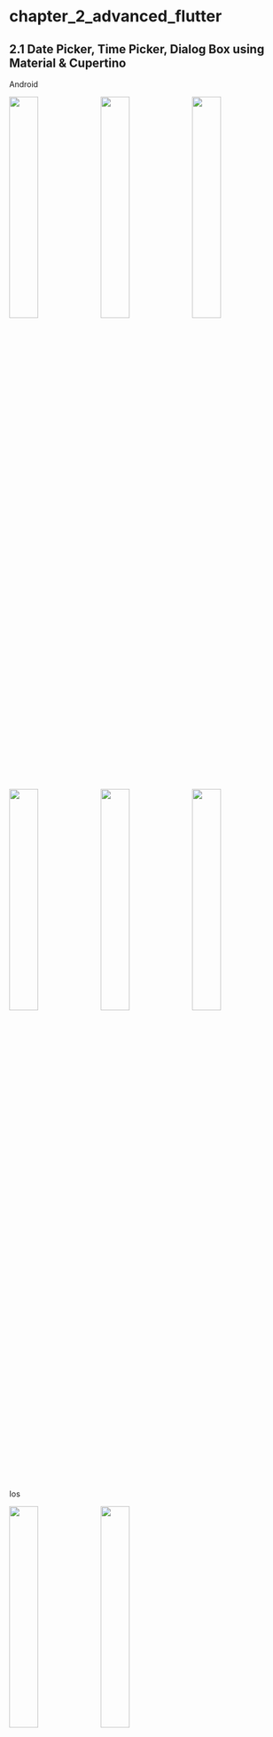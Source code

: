 # chapter_2_advanced_flutter

## 2.1 Date Picker, Time Picker, Dialog Box using Material & Cupertino

Android

<img src="https://github.com/Jaydeepsharma93/chapter_2_advanced_flutter/assets/143181361/fe825f1d-d75e-4d9a-a9d0-7803a95e9b09" width = 32%>
<img src="https://github.com/Jaydeepsharma93/chapter_2_advanced_flutter/assets/143181361/6cd23da8-4c09-487c-9cf2-df9e33116ad7" width = 32%>
<img src="https://github.com/Jaydeepsharma93/chapter_2_advanced_flutter/assets/143181361/e12669a3-b008-4b09-b38c-346f0bcc46e5" width = 32%>
<img src="https://github.com/Jaydeepsharma93/chapter_2_advanced_flutter/assets/143181361/d6a76fc6-7460-4264-a173-2c0f836edce8" width = 32%>
<img src="https://github.com/Jaydeepsharma93/chapter_2_advanced_flutter/assets/143181361/c6dc954f-77d6-48e7-ad4a-e54dc6e705a2" width = 32%>
<img src="https://github.com/Jaydeepsharma93/chapter_2_advanced_flutter/assets/143181361/39f2d054-8180-4710-ad89-a19bd95f0510" width = 32%>

Ios 


<img src="https://github.com/Jaydeepsharma93/chapter_2_advanced_flutter/assets/143181361/1e1e211a-9c0a-4b29-9c33-3a01bc21a537" width = 32%>
<img src="https://github.com/Jaydeepsharma93/chapter_2_advanced_flutter/assets/143181361/025b3147-90bd-4d41-85ce-2d0ba108b8fb" width = 32%>


## Date Picker:

  * A user interface element that allows users to choose a date.
  * It typically displays a calendar grid where users can tap on a specific day to select it.
  * Date pickers are commonly found in apps for booking appointments, scheduling events, or filtering data based on dates.

## Time Picker:
  * A temporary window that appears on top of the main app screen.
  * It often contains important information, requires user input, or presents a confirmation message.
  * Dialog boxes can have buttons for users to respond to the prompt, such as "OK," "Cancel," or other choices.
    
## Date Picker Cupertino (iOS):
  * A specific type of date picker designed to match the look and feel of Apple's iOS platform.
  * It offers a sleek, minimalist design with a calendar grid for selecting dates.
  * This is used by developers building apps specifically for iOS devices.
## Time Picker Cupertino (iOS):
 * Similar to the date picker, this is a time picker designed for iOS that follows the Cupertino (iOS) design language.
 * It might use rotary dials or a list for selecting hours and minutes.
 * This component is used in conjunction with the Cupertino date picker or independently for time selection within iOS apps.

## Action Sheet:
 * Another type of temporary window that appears from the bottom of the screen.
 * It typically displays a list of options for users to choose from.
 * Action sheets are often used for quick actions or providing alternative choices related to the current context in the app.


# 2.2 Cupertino Widgets
<img src="https://github.com/Jaydeepsharma93/chapter_2_advanced_flutter/assets/143181361/e07795eb-e751-4fe3-bbbe-bdbeb19e7593" width = 32%>
<img src="https://github.com/Jaydeepsharma93/chapter_2_advanced_flutter/assets/143181361/cbbbc641-31d7-49ea-b972-d348be84bcf8" width = 32%>
<img src="https://github.com/Jaydeepsharma93/chapter_2_advanced_flutter/assets/143181361/25224d8f-717b-488d-bc3e-8635c90812e7" width = 32%>
<img src="https://github.com/Jaydeepsharma93/chapter_2_advanced_flutter/assets/143181361/7efad15f-8c19-4c4c-a8fa-b1011aa3d424" width = 32%>
<img src="https://github.com/Jaydeepsharma93/chapter_2_advanced_flutter/assets/143181361/4e6fee08-5899-49f8-a50d-b2e8542dea74" width = 32%>
<dev><video src="https://github.com/Jaydeepsharma93/chapter_2_advanced_flutter/assets/143181361/35ce83bf-ee5f-4ab7-a355-e90e9b9eceb9" width = 32%></dev>

## What is the Platform Class in Flutter?
The Platform class, part of the dart:io library, is a utility that provides information about the environment in which your Flutter application is running. This includes details like:
  * Operating system (Android, iOS, macOS, Linux, Windows, Web)
  * Operating system version
  * Architecture (e.g., 32-bit, 64-bit)
  * Locale
  * Hostname
  * Number of processors

## Example of Using the Platform Class
Here's a code snippet demonstrating how to check the platform and display a message accordingly:

```dart
import 'package:flutter/material.dart';
import 'dart:io';

void main() {
  runApp(MyApp());
}

class MyApp extends StatelessWidget {
  @override
  Widget build(BuildContext context) {
    String message;
    if (Platform.isAndroid) {
      message = 'Running on Android!';
    } else if (Platform.isIOS) {
      message = 'Running on iOS!';
    } else {
      message = 'Running on a different platform.';
    }

    return MaterialApp(
      home: Scaffold(
        appBar: AppBar(
          title: Text('Platform Example'),
        ),
        body: Center(
          child: Text(message),
        ),
      ),
    );
  }
}
```

Let's break down the code:

1. We import the dart:io library to gain access to the Platform class.
2. We define a message variable that will store the text to be shown based on the platform.
3. We employ Platform.isAndroid and Platform.isIOS to identify the current platform.
4. We set the message variable depending on the platform.
5. We construct the Flutter app using MaterialApp and display the message within the Center widget.

# 2.3 CupertinoSliverNavigationBar  & CupertinoListTile

<img src="https://github.com/Jaydeepsharma93/chapter_2_advanced_flutter/assets/143181361/b09caa2d-350f-448c-88f2-524dc97a64b0" width = 32%>
<img src="https://github.com/Jaydeepsharma93/chapter_2_advanced_flutter/assets/143181361/b708bd1c-fc25-4de0-a16b-a8e70b0396b1" width = 32%>
<img src="https://github.com/Jaydeepsharma93/chapter_2_advanced_flutter/assets/143181361/f9355485-82f0-471a-a66b-ce4fa9f1cba4" width = 32%>
<dev><video src="https://github.com/Jaydeepsharma93/chapter_2_advanced_flutter/assets/143181361/9568c3f3-7998-4d4a-9b1a-9cb75c1f8451" width = 32%></dev>


# 2.4 CupertinoTabBar, CupertinoSlider & CupertinoSlidingSegmentedControl

<img src="https://github.com/Jaydeepsharma93/chapter_2_advanced_flutter/assets/143181361/edcf816e-f26a-4867-b58e-5f1fc6118088" width = 32%>
<img src="https://github.com/Jaydeepsharma93/chapter_2_advanced_flutter/assets/143181361/1e40238b-5dbf-4f15-848a-68c6581c888f" width = 32%>
<img src="https://github.com/Jaydeepsharma93/chapter_2_advanced_flutter/assets/143181361/deeb5922-9a02-46ed-8fbc-e1ec650b169b" width = 32%>

<div><video src="https://github.com/Jaydeepsharma93/chapter_2_advanced_flutter/assets/143181361/81fb385c-da66-4294-bf4b-150f79612471" width = 32%></div>
<div><video src="https://github.com/Jaydeepsharma93/chapter_2_advanced_flutter/assets/143181361/7b482446-dfb8-47ba-9118-22af46a482a4" width = 32%></div>
<div><video src="https://github.com/Jaydeepsharma93/chapter_2_advanced_flutter/assets/143181361/c5998a53-60ae-44f3-bb8f-c359d6de0354" width = 32%></div>

# 2.6 Page View & BottomNavigationBar

<img src="https://github.com/Jaydeepsharma93/chapter_2_advanced_flutter/assets/143181361/bc7e68d4-f002-4f03-af93-387a769769ac" width = 32%>
<div><video src="https://github.com/Jaydeepsharma93/chapter_2_advanced_flutter/assets/143181361/8eb0ba68-909b-445a-bb26-6eb0a111a5f3" width = 32%></div>

# 2.5 CupertinoActionSheet & CupertinoContextMenu

<img src="https://github.com/Jaydeepsharma93/chapter_2_advanced_flutter/assets/143181361/8feb557b-8fd0-4511-abd1-9ce66dd97de4" width = 32%>
<img src="https://github.com/Jaydeepsharma93/chapter_2_advanced_flutter/assets/143181361/20c48e71-86a3-4aa4-a40f-18b62491c676" width = 32%>
<div><video src="https://github.com/Jaydeepsharma93/chapter_2_advanced_flutter/assets/143181361/f2185d11-e533-4bd7-9fdf-ab1b2cb88578" width = 32%></div>

# 2.8 Sliver Widgets

<img src="https://github.com/Jaydeepsharma93/chapter_2_advanced_flutter/assets/143181361/7e9da132-7e62-4e47-95fb-c240b5f08315" width = 32%>
<div><video src="https://github.com/Jaydeepsharma93/chapter_2_advanced_flutter/assets/143181361/0dc0b05f-5127-456d-b97b-6c0162c7d2aa" width = 32%></div>

